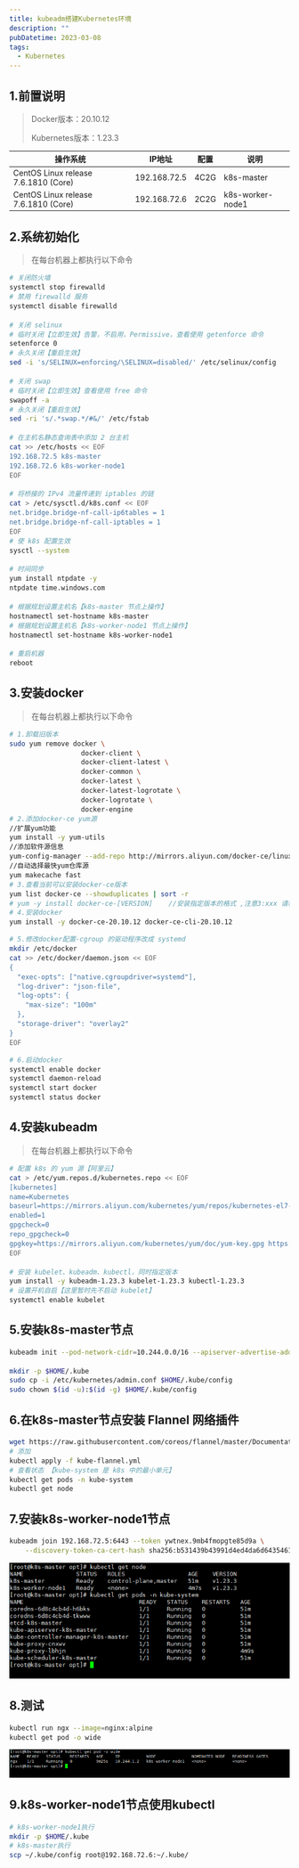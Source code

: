 ```yaml
---
title: kubeadm搭建Kubernetes环境
description: ""
pubDatetime: 2023-03-08
tags:
  - Kubernetes
---
```


## 1.前置说明
> Docker版本：20.10.12
>
> Kubernetes版本：1.23.3

| 操作系统 | IP地址 | 配置 | 说明 |
| --- | --- | --- | --- |
| CentOS Linux release 7.6.1810 (Core) | 192.168.72.5 | 4C2G | k8s-master |
| CentOS Linux release 7.6.1810 (Core) | 192.168.72.6 | 2C2G | k8s-worker-node1 |

## 2.系统初始化
> 在每台机器上都执行以下命令

```bash
# 关闭防火墙
systemctl stop firewalld
# 禁用 firewalld 服务
systemctl disable firewalld

# 关闭 selinux
# 临时关闭【立即生效】告警，不启用，Permissive，查看使用 getenforce 命令
setenforce 0  
# 永久关闭【重启生效】
sed -i 's/SELINUX=enforcing/\SELINUX=disabled/' /etc/selinux/config  

# 关闭 swap
# 临时关闭【立即生效】查看使用 free 命令
swapoff -a 
# 永久关闭【重启生效】
sed -ri 's/.*swap.*/#&/' /etc/fstab

# 在主机名静态查询表中添加 2 台主机
cat >> /etc/hosts << EOF
192.168.72.5 k8s-master
192.168.72.6 k8s-worker-node1
EOF

# 将桥接的 IPv4 流量传递到 iptables 的链
cat > /etc/sysctl.d/k8s.conf << EOF
net.bridge.bridge-nf-call-ip6tables = 1
net.bridge.bridge-nf-call-iptables = 1
EOF
# 使 k8s 配置生效
sysctl --system  

# 时间同步
yum install ntpdate -y
ntpdate time.windows.com

# 根据规划设置主机名【k8s-master 节点上操作】
hostnamectl set-hostname k8s-master
# 根据规划设置主机名【k8s-worker-node1 节点上操作】
hostnamectl set-hostname k8s-worker-node1

# 重启机器
reboot
```
## 3.安装docker
> 在每台机器上都执行以下命令

```bash
# 1.卸载旧版本
sudo yum remove docker \
                  docker-client \
                  docker-client-latest \
                  docker-common \
                  docker-latest \
                  docker-latest-logrotate \
                  docker-logrotate \
                  docker-engine
# 2.添加docker-ce yum源
//扩展yum功能
yum install -y yum-utils
//添加软件源信息
yum-config-manager --add-repo http://mirrors.aliyun.com/docker-ce/linux/centos/docker-ce.repo
//自动选择最快yum仓库源
yum makecache fast
# 3.查看当前可以安装docker-ce版本
yum list docker-ce --showduplicates | sort -r
# yum -y install docker-ce-[VERSION]    //安装指定版本的格式 ,注意3:xxx 请移除3:
# 4.安装docker
yum install -y docker-ce-20.10.12 docker-ce-cli-20.10.12
```
```bash
# 5.修改docker配置-cgroup 的驱动程序改成 systemd
mkdir /etc/docker
cat >> /etc/docker/daemon.json << EOF
{
  "exec-opts": ["native.cgroupdriver=systemd"],
  "log-driver": "json-file",
  "log-opts": {
    "max-size": "100m"
  },
  "storage-driver": "overlay2"
}
EOF
```
```bash
# 6.启动docker
systemctl enable docker
systemctl daemon-reload
systemctl start docker
systemctl status docker
```
## 4.安装kubeadm
> 在每台机器上都执行以下命令

```bash
# 配置 k8s 的 yum 源【阿里云】
cat > /etc/yum.repos.d/kubernetes.repo << EOF
[kubernetes]
name=Kubernetes
baseurl=https://mirrors.aliyun.com/kubernetes/yum/repos/kubernetes-el7-x86_64
enabled=1
gpgcheck=0
repo_gpgcheck=0
gpgkey=https://mirrors.aliyun.com/kubernetes/yum/doc/yum-key.gpg https://mirrors.aliyun.com/kubernetes/yum/doc/rpm-package-key.gpg
EOF

# 安装 kubelet、kubeadm、kubectl，同时指定版本
yum install -y kubeadm-1.23.3 kubelet-1.23.3 kubectl-1.23.3
# 设置开机自启【这里暂时先不启动 kubelet】
systemctl enable kubelet
```
## 5.安装k8s-master节点
```bash
kubeadm init --pod-network-cidr=10.244.0.0/16 --apiserver-advertise-address=192.168.72.5 --kubernetes-version v1.23.3 --service-cidr=10.96.0.0/12 --image-repository registry.aliyuncs.com/google_containers

mkdir -p $HOME/.kube
sudo cp -i /etc/kubernetes/admin.conf $HOME/.kube/config
sudo chown $(id -u):$(id -g) $HOME/.kube/config
```
## 6.在k8s-master节点安装 Flannel 网络插件
```bash
wget https://raw.githubusercontent.com/coreos/flannel/master/Documentation/kube-flannel.yml
# 添加
kubectl apply -f kube-flannel.yml
# 查看状态 【kube-system 是 k8s 中的最小单元】
kubectl get pods -n kube-system
kubectl get node
```
## 7.安装k8s-worker-node1节点
```bash
kubeadm join 192.168.72.5:6443 --token ywtnex.9mb4fmopgte85d9a \
	--discovery-token-ca-cert-hash sha256:b531439b43991d4ed4da6d64354615936e21c4b3986e54d2305995537558619c
```
![image.png](../../assets/images/1678181516641-ca4fcf07-7f26-4d4e-8d69-b4b096cee756.png)
## 8.测试
```bash
kubectl run ngx --image=nginx:alpine
kubectl get pod -o wide
```
![image.png](../../assets/images/1678182280283-4274a510-3613-4df5-ae70-4ce9c0cc0c60.png)
## 9.k8s-worker-node1节点使用kubectl
```bash
# k8s-worker-node1执行
mkdir -p $HOME/.kube
# k8s-master执行
scp ~/.kube/config root@192.168.72.6:~/.kube/
```
